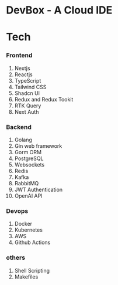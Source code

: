 # DevBox - A Cloud IDE

# Tech
### Frontend
1. Nextjs
2. Reactjs
3. TypeScript
4. Tailwind CSS
5. Shadcn UI
6. Redux and Redux Tookit
7. RTK Query
8. Next Auth

### Backend
1. Golang
2. Gin web framework
3. Gorm ORM
4. PostgreSQL
5. Websockets
6. Redis
7. Kafka
8. RabbitMQ
9. JWT Authentication
10. OpenAI API

### Devops
1. Docker
2. Kubernetes
3. AWS
4. Github Actions

### others
1. Shell Scripting
2. Makefiles



